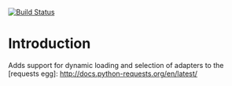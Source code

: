 [![Build Status](https://travis-ci.org/robertpyke/requests_extensions.adapters.png?branch=master)](https://travis-ci.org/robertpyke/requests_extensions.adapters)

Introduction
============

Adds support for dynamic loading and selection of adapters to the [requests egg]: http://docs.python-requests.org/en/latest/
